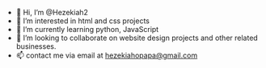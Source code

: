 - 👋 Hi, I’m @Hezekiah2
- 👀 I’m interested in html and css projects
- 🌱 I’m currently learning python, JavaScript
- 💞️ I’m looking to collaborate on website design projects and other related businesses.
- 📫 contact me via email at hezekiahopapa@gmail.com

<!---
Hezekiah2/Hezekiah2 is a ✨ special ✨ repository because its `README.md` (this file) appears on your GitHub profile.
You can click the Preview link to take a look at your changes.
--->
